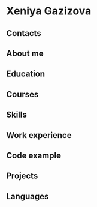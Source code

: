 # Xeniya Gazizova
## Contacts
## About me
## Education
## Courses
## Skills
## Work experience
## Code example
## Projects
## Languages